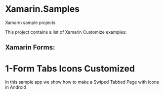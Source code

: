 # Xamarin.Samples
Xamarin sample projects

This project contains a list of Xamarin Customize examples: 


## Xamarin Forms: 

1-Form Tabs Icons Customized 
===
In this sample app we show how to make a Swiped Tabbed Page with icons in Android 